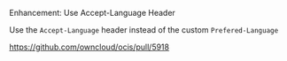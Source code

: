 Enhancement: Use Accept-Language Header

Use the `Accept-Language` header instead of the custom `Prefered-Language`

https://github.com/owncloud/ocis/pull/5918
